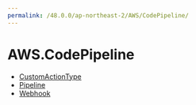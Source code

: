 ```yaml
---
permalink: /48.0.0/ap-northeast-2/AWS/CodePipeline/
---
```


# AWS.CodePipeline



* [CustomActionType](CustomActionType.md)
* [Pipeline](Pipeline.md)
* [Webhook](Webhook.md)